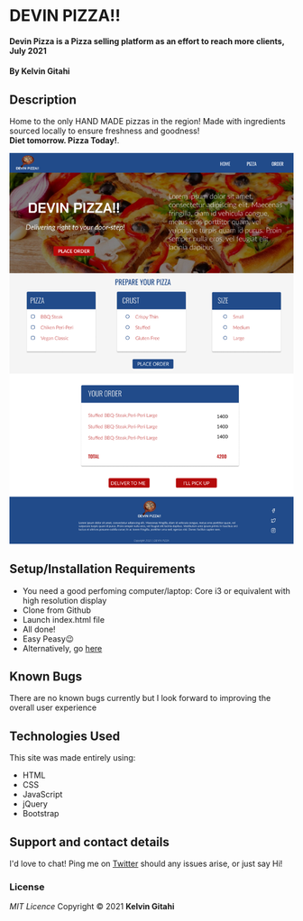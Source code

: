 # DEVIN PIZZA!!

#### Devin Pizza is a Pizza selling platform as an effort to reach more clients, July 2021

#### By **Kelvin Gitahi**

## Description

Home to the only HAND MADE pizzas in the region! Made with ingredients sourced locally to ensure freshness and goodness! <br> <strong>Diet tomorrow. Pizza Today!</strong>.

![Landing page screenshot](./assets/img/Devin.png "Devin Pizza")

## Setup/Installation Requirements

- You need a good perfoming computer/laptop: Core i3 or equivalent with high resolution display
- Clone from Github
- Launch index.html file
- All done!
- Easy Peasy😉
- Alternatively, go [here](https://kwathuta.github.io/pizza-store/)

## Known Bugs

There are no known bugs currently but I look forward to improving the overall user experience

## Technologies Used

This site was made entirely using:

- HTML
- CSS
- JavaScript
- jQuery
- Bootstrap

## Support and contact details

I'd love to chat! Ping me on [Twitter](https://twitter.com/kevocb) should any issues arise, or just say Hi!

### License

_MIT Licence_
Copyright &copy; 2021 **Kelvin Gitahi**
